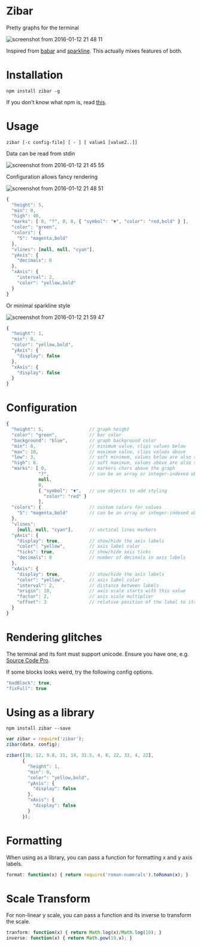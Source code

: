 # Zibar
Pretty graphs for the terminal

![screenshot from 2016-01-12 21 48 11](https://cloud.githubusercontent.com/assets/692124/12276730/9e8ace9a-b977-11e5-8628-5b89d6486b00.png)

Inspired from [babar](https://www.npmjs.com/package/babar) and [sparkline](https://www.npmjs.com/package/sparkline). This actually mixes features of both.

# Installation
```
npm install zibar -g
```  
If you don't know what npm is, read [this](https://docs.npmjs.com/getting-started/installing-node).

# Usage
```
zibar [-c config-file] [ - ] [ value1 [value2..]]
```  
Data can be read from stdin

![screenshot from 2016-01-12 21 45 55](https://cloud.githubusercontent.com/assets/692124/12276739/ab60a37e-b977-11e5-94e8-0c370b3e6f8e.png)

Configuration allows fancy rendering

![screenshot from 2016-01-12 21 48 51](https://cloud.githubusercontent.com/assets/692124/12276759/dc1741f8-b977-11e5-9dd2-e551d17eaaf6.png)

```javascript
{
  "height": 5,
  "min": 0,
  "high": 40,
  "marks": [ 0, "?", 0, 0, { "symbol": "▼", "color": "red,bold" } ],
  "color": "green",
  "colors": {
    "5": "magenta,bold"
  },
  "vlines": [null, null, "cyan"],
  "yAxis": {
    "decimals": 0
  },
  "xAxis": {
    "interval": 2,
    "color": "yellow,bold"
  }
}
```

Or minimal sparkline style

![screenshot from 2016-01-12 21 59 47](https://cloud.githubusercontent.com/assets/692124/12276751/d128c0d2-b977-11e5-9ff7-b2bbc95033cb.png)

```javascript
{
  "height": 1,
  "min": 0,
  "color": "yellow,bold",
  "yAxis": {
    "display": false
  },
  "xAxis": {
    "display": false
  }
}
```

# Configuration

```javascript
{
  "height": 5,                 // graph height
  "color": "green",            // bar color
  "background": "blue",        // graph background color
  "min": 0,                    // minimum value, clips values below
  "max": 10,                   // maximum value, clips values above
  "low": 3,                    // soft minimum, values below are also shown
  "high": 6.                   // soft maximum, values above are also shown
  "marks": [ 0,                // markers chars above the graph
            "?",               // can be an array or integer-indexed object
            null,
            0,
            { "symbol": "▼",   // use objects to add styling
              "color": "red" }
            ],
  "colors": {                  // custom colors for values
    "5": "magenta,bold"        // can be an array or integer-indexed object
  },
  "vlines":
    [null, null, "cyan"],      // vertical lines markers
  "yAxis": {
    "display": true,           // show/hide the axis labels
    "color": "yellow",         // axis label color
    "ticks": true,             // show/hide axis ticks
    "decimals": 0              // number of decimals in axis labels
  },
  "xAxis": {
    "display": true,           // show/hide the axis labels
    "color": "yellow",         // axis label color
    "interval": 2,             // distance between labels
    "origin": 10,              // axis scale starts with this value
    "factor": 2,               // axis scale multiplier
    "offset": 3                // relative position of the label to its default
  }
}
```

# Rendering glitches

The terminal and its font must support unicode. Ensure you have one, e.g. [Source Code Pro](https://github.com/adobe-fonts/source-code-pro).

If some blocks looks weird, try the following config options.
```javascript
"badBlock": true,
"fixFull": true
```

# Using as a library

```
npm install zibar --save
```

```javascript
var zibar = require('zibar');
zibar(data, config);
```

```javascript
zibar([30, 12, 9.8, 31, 14, 31.5, 4, 6, 22, 33, 4, 22],
      {
        "height": 1,
        "min": 0,
        "color": "yellow,bold",
        "yAxis": {
          "display": false
        },
        "xAxis": {
          "display": false
        }
      });
```

# Formatting

When using as a library, you can pass a function for formatting x and y axis labels.

```javascript
format: function(x) { return require('roman-numerals').toRoman(x); }
```

# Scale Transform

For non-linear y scale, you can pass a function and its inverse to transform the scale.

```javascript
tranform: function(x) { return Math.log(x)/Math.log(10); }
inverse: function(x) { return Math.pow(10,x); }
```
